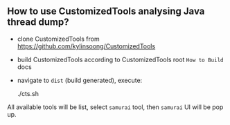 How to use CustomizedTools analysing Java thread dump?
-----------------------------------------------------

* clone CustomizedTools from https://github.com/kylinsoong/CustomizedTools
* build CustomizedTools according to CustomizedTools root `How to Build` docs
* navigate to `dist` (build generated), 
execute:

	./cts.sh

All available tools will be list, select `samurai` tool, then `samurai` UI will be pop up.
